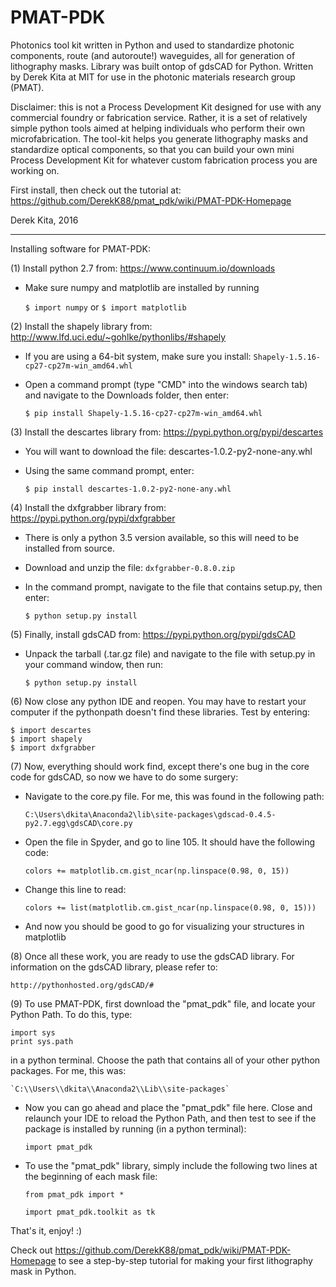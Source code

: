 # PMAT-PDK
Photonics tool kit written in Python and used to standardize photonic components, route (and autoroute!) waveguides, all for generation of lithography masks. Library was built ontop of gdsCAD for Python. Written by Derek Kita at MIT for use in the photonic materials research group (PMAT).

Disclaimer:  this is not a Process Development Kit designed for use with any commercial foundry or fabrication service.  Rather, it is a set of relatively simple python tools aimed at helping individuals who perform their own microfabrication.  The tool-kit helps you generate lithography masks and standardize optical components, so that you can build your own mini Process Development Kit for whatever custom fabrication process you are working on.

First install, then check out the tutorial at: https://github.com/DerekK88/pmat_pdk/wiki/PMAT-PDK-Homepage

Derek Kita, 2016

---------------------------------------------------------------------------------------------------------------------

Installing software for PMAT-PDK:

(1) Install python 2.7 from:
	https://www.continuum.io/downloads
	
* Make sure numpy and matplotlib are installed by running
	
	`$ import numpy`
	or
	`$ import matplotlib`

(2) Install the shapely library from:
	http://www.lfd.uci.edu/~gohlke/pythonlibs/#shapely
	
* If you are using a 64-bit system, make sure you install:
	`Shapely-1.5.16-cp27-cp27m-win_amd64.whl`
* Open a command prompt (type "CMD" into the windows search tab) and navigate to the Downloads folder, then enter:
	
	`$ pip install Shapely-1.5.16-cp27-cp27m-win_amd64.whl`

(3) Install the descartes library from:
	https://pypi.python.org/pypi/descartes

* You will want to download the file:
	descartes-1.0.2-py2-none-any.whl

* Using the same command prompt, enter:
	
	`$ pip install descartes-1.0.2-py2-none-any.whl`

(4) Install the dxfgrabber library from:
	https://pypi.python.org/pypi/dxfgrabber

* There is only a python 3.5 version available, so this will need to be installed from source.
* Download and unzip the file:
	`dxfgrabber-0.8.0.zip`
* In the command prompt, navigate to the file that contains setup.py, then enter:
	
	`$ python setup.py install`

(5) Finally, install gdsCAD from:
	https://pypi.python.org/pypi/gdsCAD

* Unpack the tarball (.tar.gz file) and navigate to the file with setup.py in your command window, then run:
	
	`$ python setup.py install`

(6) Now close any python IDE and reopen.  You may have to restart your computer if the pythonpath doesn't find these libraries.  Test by entering:

	$ import descartes
	$ import shapely
	$ import dxfgrabber

(7) Now, everything should work find, except there's one bug in the core code for gdsCAD, so now we have to do some surgery:
* Navigate to the core.py file.  For me, this was found in the following path:

	`C:\Users\dkita\Anaconda2\lib\site-packages\gdscad-0.4.5-py2.7.egg\gdsCAD\core.py`

* Open the file in Spyder, and go to line 105.  It should have the following code:
	
	`colors += matplotlib.cm.gist_ncar(np.linspace(0.98, 0, 15))`

* Change this line to read:

	`colors += list(matplotlib.cm.gist_ncar(np.linspace(0.98, 0, 15)))`

* And now you should be good to go for visualizing your structures in matplotlib

(8) Once all these work, you are ready to use the gdsCAD library.  For information on the gdsCAD library, please refer to:

	http://pythonhosted.org/gdsCAD/#

(9) To use PMAT-PDK, first download the "pmat_pdk" file, and locate your Python Path.  To do this, type:

	import sys
	print sys.path
	
in a python terminal.  Choose the path that contains all of your other python packages.  For me, this was:

	`C:\\Users\\dkita\\Anaconda2\\Lib\\site-packages`
	
* Now you can go ahead and place the "pmat_pdk" file here.  Close and relaunch your IDE to reload the Python Path, and then test to see if the package is installed by running (in a python terminal):

	`import pmat_pdk`
	
* To use the "pmat_pdk" library, simply include the following two lines at the beginning of each mask file:

	`from pmat_pdk import *`
	
	`import pmat_pdk.toolkit as tk`

That's it, enjoy! :)

Check out https://github.com/DerekK88/pmat_pdk/wiki/PMAT-PDK-Homepage to see a step-by-step tutorial for making your first lithography mask in Python.
